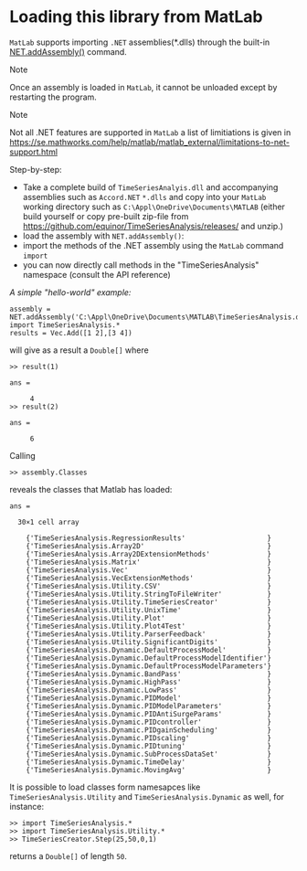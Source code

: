 # Loading this library from MatLab 


``MatLab`` supports importing ``.NET`` assemblies(*.dlls) through the built-in [NET.addAssembly()](https://se.mathworks.com/help/matlab/ref/net.addassembly.html) command.
> [!Note]
> Once an assembly is loaded in ``MatLab``, it cannot be unloaded except by restarting the program.

> [!Note]
> Not all .NET features are supported in ``MatLab`` a list of limitiations is given in 
> https://se.mathworks.com/help/matlab/matlab_external/limitations-to-net-support.html


Step-by-step:

- Take a complete build of ``TimeSeriesAnalyis.dll`` and accompanying assemblies such as ``Accord.NET`` ``*.dlls`` and copy into your ``MatLab`` working directory such as ``C:\Appl\OneDrive\Documents\MATLAB`` (either build yourself or copy pre-built zip-file from https://github.com/equinor/TimeSeriesAnalysis/releases/ and unzip.)
- load the assembly with ``NET.addAssembly()``:
- import the methods of the .NET assembly using the ``MatLab`` command ``import``
- you can now directly call methods in the "TimeSeriesAnalysis" namespace (consult the API reference)

*A simple "hello-world" example:*
```
assembly = NET.addAssembly('C:\Appl\OneDrive\Documents\MATLAB\TimeSeriesAnalysis.dll')
import TimeSeriesAnalysis.*
results = Vec.Add([1 2],[3 4])
```
will give as a result a ``Double[]``
where
```
>> result(1)

ans =

     4
>> result(2)

ans =

     6
```

Calling 
```
>> assembly.Classes
```
reveals the classes that Matlab has loaded:
```
ans =

  30×1 cell array

    {'TimeSeriesAnalysis.RegressionResults'                    }
    {'TimeSeriesAnalysis.Array2D'                              }
    {'TimeSeriesAnalysis.Array2DExtensionMethods'              }
    {'TimeSeriesAnalysis.Matrix'                               }
    {'TimeSeriesAnalysis.Vec'                                  }
    {'TimeSeriesAnalysis.VecExtensionMethods'                  }
    {'TimeSeriesAnalysis.Utility.CSV'                          }
    {'TimeSeriesAnalysis.Utility.StringToFileWriter'           }
    {'TimeSeriesAnalysis.Utility.TimeSeriesCreator'            }
    {'TimeSeriesAnalysis.Utility.UnixTime'                     }
    {'TimeSeriesAnalysis.Utility.Plot'                         }
    {'TimeSeriesAnalysis.Utility.Plot4Test'                    }
    {'TimeSeriesAnalysis.Utility.ParserFeedback'               }
    {'TimeSeriesAnalysis.Utility.SignificantDigits'            }
    {'TimeSeriesAnalysis.Dynamic.DefaultProcessModel'          }
    {'TimeSeriesAnalysis.Dynamic.DefaultProcessModelIdentifier'}
    {'TimeSeriesAnalysis.Dynamic.DefaultProcessModelParameters'}
    {'TimeSeriesAnalysis.Dynamic.BandPass'                     }
    {'TimeSeriesAnalysis.Dynamic.HighPass'                     }
    {'TimeSeriesAnalysis.Dynamic.LowPass'                      }
    {'TimeSeriesAnalysis.Dynamic.PIDModel'                     }
    {'TimeSeriesAnalysis.Dynamic.PIDModelParameters'           }
    {'TimeSeriesAnalysis.Dynamic.PIDAntiSurgeParams'           }
    {'TimeSeriesAnalysis.Dynamic.PIDcontroller'                }
    {'TimeSeriesAnalysis.Dynamic.PIDgainScheduling'            }
    {'TimeSeriesAnalysis.Dynamic.PIDscaling'                   }
    {'TimeSeriesAnalysis.Dynamic.PIDtuning'                    }
    {'TimeSeriesAnalysis.Dynamic.SubProcessDataSet'            }
    {'TimeSeriesAnalysis.Dynamic.TimeDelay'                    }
    {'TimeSeriesAnalysis.Dynamic.MovingAvg'                    }
```

It is possible to load classes form namesapces like ``TimeSeriesAnalysis.Utility`` and ``TimeSeriesAnalysis.Dynamic`` as well, for instance:
```
>> import TimeSeriesAnalysis.*
>> import TimeSeriesAnalysis.Utility.*
>> TimeSeriesCreator.Step(25,50,0,1)
```
returns a ``Double[]`` of length ``50``.

